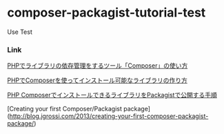 # composer-packagist-tutorial-test
Use Test


### Link
[PHPでライブラリの依存管理をするツール「Composer」の使い方](http://9ensan.com/blog/programming/php/php-composer-dependency-management/)

[PHPでComposerを使ってインストール可能なライブラリの作り方](http://9ensan.com/blog/programming/php/php-composer-library/)

[PHP ComposerでインストールできるライブラリをPackagistで公開する手順](http://9ensan.com/blog/programming/php/php-composer-packagist/)

[Creating your first Composer/Packagist package] (http://blog.jgrossi.com/2013/creating-your-first-composer-packagist-package/)